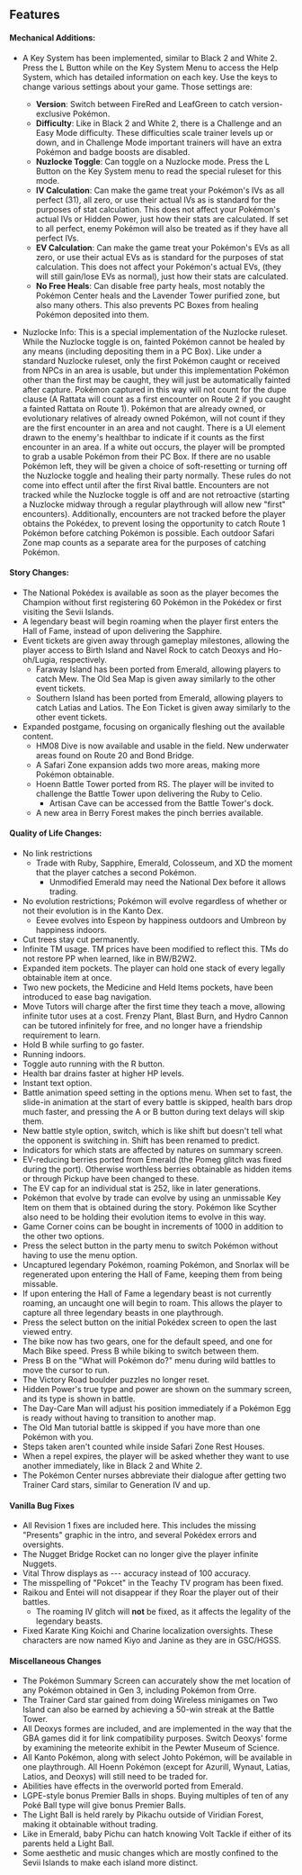 ## Features

#### Mechanical Additions:
- A Key System has been implemented, similar to Black 2 and White 2. Press the L Button while on the Key System Menu to access the Help System, which has detailed information on each key. Use the keys to change various settings about your game. Those settings are:
	*  __Version__: Switch between FireRed and LeafGreen to catch version-exclusive Pokémon.
	* __Difficulty__: Like in Black 2 and White 2, there is a Challenge and an Easy Mode difficulty. These difficulties scale trainer levels up or down, and in Challenge Mode important trainers will have an extra Pokémon and badge boosts are disabled.
	* __Nuzlocke Toggle__: Can toggle on a Nuzlocke mode. Press the L Button on the Key System menu to read the special ruleset for this mode.
	* __IV Calculation__: Can make the game treat your Pokémon's IVs as all perfect (31), all zero, or use their actual IVs as is standard for the purposes of stat calculation. This does not affect your Pokémon's actual IVs or Hidden Power, just how their stats are calculated. If set to all perfect, enemy Pokémon will also be treated as if they have all perfect IVs.
	* __EV Calculation__: Can make the game treat your Pokémon's EVs as all zero, or use their actual EVs as is standard for the purposes of stat calculation. This does not affect your Pokémon's actual EVs, (they will still gain/lose EVs as normal), just how their stats are calculated.
	* __No Free Heals__: Can disable free party heals, most notably the Pokémon Center heals and the Lavender Tower purified zone, but also many others. This also prevents PC Boxes from healing Pokémon deposited into them.

- Nuzlocke Info: This is a special implementation of the Nuzlocke ruleset. While the Nuzlocke toggle is on, fainted Pokémon cannot be healed by any means (including depositing them in a PC Box). Like under a standard Nuzlocke ruleset, only the first Pokémon caught or received from NPCs in an area is usable, but under this implementation Pokémon other than the first may be caught, they will just be automatically fainted after capture. Pokémon captured in this way will not count for the dupe clause (A Rattata will count as a first encounter on Route 2 if you caught a fainted Rattata on Route 1). Pokémon that are already owned, or evolutionary relatives of already owned Pokémon, will not count if they are the first encounter in an area and not caught. There is a UI element drawn to the enemy's healthbar to indicate if it counts as the first encounter in an area. If a white out occurs, the player will be prompted to grab a usable Pokémon from their PC Box. If there are no usable Pokémon left, they will be given a choice of soft-resetting or turning off the Nuzlocke toggle and healing their party normally. These rules do not come into effect until after the first Rival battle. Encounters are not tracked while the Nuzlocke toggle is off and are not retroactive (starting a Nuzlocke midway through a regular playthrough will allow new "first" encounters). Additionally, encounters are not tracked before the player obtains the Pokédex, to prevent losing the opportunity to catch Route 1 Pokémon before catching Pokémon is possible. Each outdoor Safari Zone map counts as a separate area for the purposes of catching Pokémon.

#### Story Changes:
- The National Pokédex is available as soon as the player becomes the Champion without first registering 60 Pokémon in the Pokédex or first visiting the Sevii Islands.
- A legendary beast will begin roaming when the player first enters the Hall of Fame, instead of upon delivering the Sapphire.
- Event tickets are given away through gameplay milestones, allowing the player access to Birth Island and Navel Rock to catch Deoxys and Ho-oh/Lugia, respectively.
	* Faraway Island has been ported from Emerald, allowing players to catch Mew. The Old Sea Map is given away similarly to the other event tickets.
	* Southern Island has been ported from Emerald, allowing players to catch Latias and Latios. The Eon Ticket is given away similarly to the other event tickets.
- Expanded postgame, focusing on organically fleshing out the available content.
	* HM08 Dive is now available and usable in the field. New underwater areas found on Route 20 and Bond Bridge.
	* A Safari Zone expansion adds two more areas, making more Pokémon obtainable.
	* Hoenn Battle Tower ported from RS. The player will be invited to challenge the Battle Tower upon delivering the Ruby to Celio.
		* Artisan Cave can be accessed from the Battle Tower's dock.
	* A new area in Berry Forest makes the pinch berries available.

#### Quality of Life Changes:
- No link restrictions
	* Trade with Ruby, Sapphire, Emerald, Colosseum, and XD the moment that the player catches a second Pokémon.
		* Unmodified Emerald may need the National Dex before it allows trading.
- No evolution restrictions; Pokémon will evolve regardless of whether or not their evolution is in the Kanto Dex.
	* Eevee evolves into Espeon by happiness outdoors and Umbreon by happiness indoors.
- Cut trees stay cut permanently.
- Infinite TM usage. TM prices have been modified to reflect this. TMs do not restore PP when learned, like in BW/B2W2.
- Expanded item pockets. The player can hold one stack of every legally obtainable item at once.
- Two new pockets, the Medicine and Held Items pockets, have been introduced to ease bag navigation.
- Move Tutors will charge after the first time they teach a move, allowing infinite tutor uses at a cost. Frenzy Plant, Blast Burn, and Hydro Cannon can be tutored infinitely for free, and no longer have a friendship requirement to learn.
- Hold B while surfing to go faster.
- Running indoors.
- Toggle auto running with the R button.
- Health bar drains faster at higher HP levels.
- Instant text option.
- Battle animation speed setting in the options menu. When set to fast, the slide-in animation at the start of every battle is skipped, health bars drop much faster, and pressing the A or B button during text delays will skip them.
- New battle style option, switch, which is like shift but doesn't tell what the opponent is switching in. Shift has been renamed to predict.
- Indicators for which stats are affected by natures on summary screen.
- EV-reducing berries ported from Emerald (the Pomeg glitch was fixed during the port). Otherwise worthless berries obtainable as hidden items or through Pickup have been changed to these.
- The EV cap for an individual stat is 252, like in later generations.
- Pokémon that evolve by trade can evolve by using an unmissable Key Item on them that is obtained during the story. Pokémon like Scyther also need to be holding their evolution items to evolve in this way.
- Game Corner coins can be bought in increments of 1000 in addition to the other two options.
- Press the select button in the party menu to switch Pokémon without having to use the menu option.
- Uncaptured legendary Pokémon, roaming Pokémon, and Snorlax will be regenerated upon entering the Hall of Fame, keeping them from being missable.
- If upon entering the Hall of Fame a legendary beast is not currently roaming, an uncaught one will begin to roam. This allows the player to capture all three legendary beasts in one playthrough.
- Press the select button on the initial Pokédex screen to open the last viewed entry.
- The bike now has two gears, one for the default speed, and one for Mach Bike speed. Press B while biking to switch between them.
- Press B on the "What will Pokémon do?" menu during wild battles to move the cursor to run.
- The Victory Road boulder puzzles no longer reset.
- Hidden Power's true type and power are shown on the summary screen, and its type is shown in battle.
- The Day-Care Man will adjust his position immediately if a Pokémon Egg is ready without having to transition to another map.
- The Old Man tutorial battle is skipped if you have more than one Pokémon with you.
- Steps taken aren't counted while inside Safari Zone Rest Houses.
- When a repel expires, the player will be asked whether they want to use another immediately, like in Black 2 and White 2.
- The Pokémon Center nurses abbreviate their dialogue after getting two Trainer Card stars, similar to Generation IV and up.

#### Vanilla Bug Fixes
- All Revision 1 fixes are included here. This includes the missing "Presents" graphic in the intro, and several Pokédex errors and oversights.
- The Nugget Bridge Rocket can no longer give the player infinite Nuggets.
- Vital Throw displays as --- accuracy instead of 100 accuracy.
- The misspelling of "Pokcet" in the Teachy TV program has been fixed.
- Raikou and Entei will not disappear if they Roar the player out of their battles.
	* The roaming IV glitch will __not__ be fixed, as it affects the legality of the legendary beasts.
- Fixed Karate King Koichi and Charine localization oversights. These characters are now named Kiyo and Janine as they are in GSC/HGSS.

#### Miscellaneous Changes
- The Pokémon Summary Screen can accurately show the met location of any Pokémon obtained in Gen 3, including Pokémon from Orre.
- The Trainer Card star gained from doing Wireless minigames on Two Island can also be earned by achieving a 50-win streak at the Battle Tower.
- All Deoxys formes are included, and are implemented in the way that the GBA games did it for link compatibility purposes. Switch Deoxys' forme by examining the meteorite exhibit in the Pewter Museum of Science.
- All Kanto Pokémon, along with select Johto Pokémon, will be available in one playthrough. All Hoenn Pokémon (except for Azurill, Wynaut, Latias, Latios, and Deoxys) will still need to be traded for.
- Abilities have effects in the overworld ported from Emerald.
- LGPE-style bonus Premier Balls in shops. Buying multiples of ten of any Poké Ball type will give bonus Premier Balls.
- The Light Ball is held rarely by Pikachu outside of Viridian Forest, making it obtainable without trading.
- Like in Emerald, baby Pichu can hatch knowing Volt Tackle if either of its parents held a Light Ball.
- Some aesthetic and music changes which are mostly confined to the Sevii Islands to make each island more distinct.

